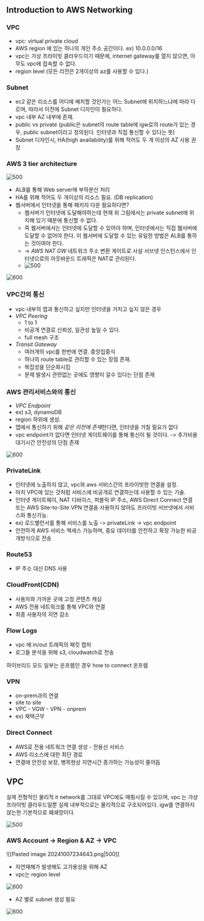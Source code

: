 
## Introduction to AWS Networking
### VPC
- vpc: virtual private cloud
- AWS region 에 있는 하나의 개인 주소 공간이다. ex) 10.0.0.0/16
- vpc는 가상 프라이빗 클라우드이기 때문에, internet gateway를 열지 않으면, 아무도 vpc에 접속할 수 없다.
- region level (모든 리전은 2개이상의 az를 사용할 수 있다.)

### Subnet
- ec2 같은 리소스를 어디에 배치할 것인가는 어느 Subnet에 위치하느냐에 따라 다르며, 따라서 이전에 Subnet 디자인이 필요하다.
- vpc 내부 AZ 내부에 존재.
- public vs private (public은 subnet의 route table에 igw로의 route가 있는 경우, public subnet이라고 정의된다. 인터넷과 직접 통신할 수 있다는 뜻)
- Subnet 디자인시, HA(high availability)를 위해 적어도 두 개 이상의 AZ 사용 권장

### AWS 3 tier architecture
![500](Pasted%20image%2020241007120847.png)
- ALB를 통해 Web server에 부하분산 처리
- HA를 위해 적어도 두 개이상의 리소스 필요. (DB replication)
- 웹서버에서 인터넷을 통해 패키지 다운 필요하다면? 
	- 웹서버가 인터넷에 도달해야하는데 현재 위 그림에서는 private subnet에 위치해 있기 때문에 통신할 수 없다. 
	- 즉 웹서버에서는 인터넷에 도달할 수 있어야 하며, 인터넷에서는 직접 웹서버에 도달할 수 없어야 한다. 이 웹서버에 도달할 수 있는 유일한 방법은 ALB를 통하는 것이여야 한다. 
	- -> *AWS NAT GW* 네트워크 주소 변환 게이트로 사설 서브넷 인스턴스에서 인터넷으로의 아웃바운드 트래픽은 NAT로 관리된다. 
	- ![500](Pasted%20image%2020241007121838.png)

![600](Pasted%20image%2020241007122813.png)
### VPC간의 통신
- vpc 내부의 앱과 통신하고 싶지만 인터넷을 거치고 싶지 않은 경우 
- *VPC Peering* 
	- 1 to 1
	- 비공개 연결로 신뢰성, 일관성 높일 수 있다.
	- full mesh 구조
- *Transit Gateway*
	- 여러개의 vpc를 한번에 연결. 중앙집중식
	- 하나의 route table로 관리할 수 있는 장점 존재.
	- 복잡성을 단순화시킴
	- 문제 발생시 관련없는 곳에도 영향이 갈수 있다는 단점 존재

### AWS 관리서비스와의 통신
- *VPC Endpoint*
- ex) s3, dynamoDB
- region 하위에 생성.
- 앱에서 통신하기 위해 *같은 리전에 존재*한다면, 인터넷을 거칠 필요가 없다
- vpc endpoint가 없다면 인터넷 게이트웨이를 통해 통신이 될 것이다. -> 추가비용 대기시간 안전성의 단점 존재


![600](Pasted%20image%2020241007123409.png)
### PrivateLink
- 인터넷에 노출하지 않고, vpc와 aws 서비스간의 프라이빗한 연결을 설정.
- 마치 VPC에 있는 것처럼 서비스에 비공개로 연결하는데 사용할 수 있는 기술.
- 인터넷 게이트웨이, NAT 디바이스, 퍼블릭 IP 주소, AWS Direct Connect 연결 또는 AWS Site-to-Site VPN 연결을 사용하지 않아도 프라이빗 서브넷에서 서비스와 통신가능.
- ex) 로드밸런서를 통해 서비스를 노출 -> privateLink -> vpc endpoint
- 안전하게 AWS 서비스 엑세스 가능하며, 중요 데이터를 안전하고 확장 가능한 비공개방식으로 전송
### Route53
- IP 주소 대신 DNS 사용

### CloudFront(CDN)
- 사용자와 가까운 곳에 고정 콘텐츠 캐싱
- AWS 전용 네트워크를 통해 VPC와 연결
- 최종 사용자의 지연 감소

### Flow Logs
- vpc 에 in/out 트래픽의 패킷 캡처
- 로그들 분석을 위해 s3, cloudwatch로 전송

하이브리드 모드 일부는 온프렘인 경우 
how to connect 온프렘
### VPN
- on-prem과의 연결
- site to site
- VPC - VGW - VPN - onprem
- ex) 재택근무

### Direct Connect
- AWS로 전용 네트워크 연결 생성 - 전용선 서비스
- AWS 리소스에 대한 최단 경로
- 연결에 안전성 보장, 병목현상 지연시간 증가하는 가능성이 줄어듬


## VPC
실제 전형적인 물리적 it network를 그대로 VPC에도 매핑시킬 수 있으며,
vpc 는 가상 프라이빗 클라우드일뿐 실제 내부적으로는 물리적으로 구조되어있다.
igw를 연결하지 않는한 기본적으로 폐쇄망이다.

![500](Pasted%20image%2020241007233943.png)

### AWS Account -> Region & AZ -> VPC
![[Pasted image 20241007234643.png|500]]
- 자연재해가 발생해도 고가용성을 위해 AZ
- vpc는 region level

![600](Pasted%20image%2020241007234755.png)
- AZ 별로 subnet 생성 필요

![600](Pasted%20image%2020241007234927.png)
